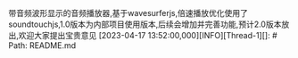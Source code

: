 带音频波形显示的音频播放器,基于wavesurferjs,倍速播放优化使用了soundtouchjs,1.0版本为内部项目使用版本,后续会增加并完善功能,预计2.0版本放出,欢迎大家提出宝贵意见
[2023-04-17 13:52:00,000][INFO][Thread-1][]: # Path: README.md